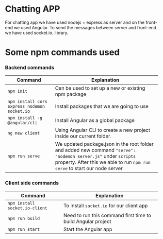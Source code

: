 # Chatting APP
For chatting app  we have used nodejs + express as server and on the front-end we used Angular. To send the messages between server and front-end we have used socket.io. library. 

# Some npm commands used

### Backend commands

| Command | Explanation |
| ------ | ------ |
| ``` npm init ``` |  Can be used to set up a new or existing npm package |
| ``` npm install cors express nodemon socket.io ``` | Install packages that we are going to use |
| ``` npm install -g @angular/cli ``` | Install Angular as a global package |
| ``` ng new client ``` | Using Angular CLI to create a new project inside our current folder. |
| ``` npm run serve ``` | We updated package.json in the root folder and added new command `"serve": "nodemon server.js"`   under `scripts` property. After this we able to run `npm run serve` to start our node server |


### Client side commands

| Command | Explanation |
| ------ | ------ |
| ``` npm install socket.io-client ``` | To install `socket.io` for our client app |
| ``` npm run build ``` | Need to run this command first time to build Angular project |
| ``` npm run start ``` |  Start the Angular app |
